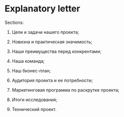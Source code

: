 # Explanatory letter
Sections:

1. Цели и задачи нашего проекта;

2. Новизна и практическая значимость;

3. Наши преимущества перед конкрентами;

4. Наша команда;

5. Наш бизнес-план;

6. Аудитория проекта и ее потребности;

7. Маркетинговая программа по раскрутке проекта;

8. Итоги исследования;

9. Технический проект.
